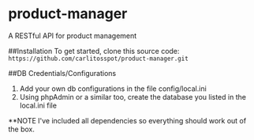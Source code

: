# product-manager
A RESTful API for product management 


##Installation
To get started, clone this source code:
 `https://github.com/carlitosspot/product-manager.git`


##DB Credentials/Configurations
1. Add your own db configurations in the file config/local.ini
2. Using phpAdmin or a similar too, create the database you listed in the local.ini file



**NOTE I've included all dependencies so everything should work out of the box.